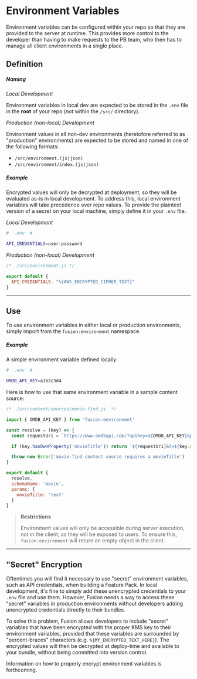 # Environment Variables

Environment variables can be configured within your repo so that they are provided to the server at runtime. This provides more control to the developer than having to make requests to the PB team, who then has to manage all client environments in a single place.

## Definition

##### Naming

*Local Development*

Environment variables in local dev are expected to be stored in the `.env` file in the **root** of your repo (*not* within the `/src/` directory).

*Production (non-local) Development*

Environment values in all non-dev environments (heretofore referred to as "production" environments) are expected to be stored and named in one of the following formats:

- `/src/environment.(js|json)`
- `/src/environment/index.(js|json)`

##### Example

Encrypted values will only be decrypted at deployment, so they will be evaluated as-is in local development. To address this, local environment variables will take precedence over repo values. To provide the plaintext version of a secret on your local machine, simply define it in your `.env` file.

*Local Development*

```bash
#  .env  #

API_CREDENTIALS=user:password
```

*Production (non-local) Development*

```js
/*  /src/environment.js */

export default {
  API_CREDENTIALS: "%{AWS_ENCRYPTED_CIPHER_TEXT}"
}
```

-----

## Use

To use environment variables in either local or production environments, simply import from the `fusion:environment` namespace.

##### Example

A simple environment variable defined locally:

```bash
#  .env  #

OMDB_API_KEY=a1b2c3d4
```

Here is how to use that same environment variable in a sample content source:

```jsx
/*  /src/content/sources/movie-find.js  */

import { OMDB_API_KEY } from 'fusion:environment'

const resolve = (key) => {
  const requestUri = `https://www.omdbapi.com/?apikey=${OMDB_API_KEY}&plot=full`

  if (key.hasOwnProperty('movieTitle')) return `${requestUri}&t=${key.movieTitle}`

  throw new Error('movie-find content source requires a movieTitle')
}

export default {
  resolve,
  schemaName: 'movie',
  params: {
    movieTitle: 'text'
  }
}
```

> **Restrictions**
> 
> Environment values will only be accessible during server execution, not in the client, as they will be exposed to users. To ensure this, `fusion:environment` will return an empty object in the client.

-----

## "Secret" Encryption

Oftentimes you will find it necessary to use "secret" environment variables, such as API credentials, when building a Feature Pack. In local development, it's fine to simply add these unencrypted credentials to your `.env` file and use them. However, Fusion needs a way to access these "secret" variables in production environments without developers adding unencrypted credentials directly to their bundles.

To solve this problem, Fusion allows developers to include "secret" variables that have been encrypted with the proper KMS key to their environment variables, provided that these variables are surrounded by "percent-braces" characters (e.g. `%{MY_ENCRYPTED_TEXT_HERE}`). The encrypted values will then be decrypted at deploy-time and available to your bundle, without being committed into version control.

Information on how to properly encrypt environment variables is forthcoming.

<!-- TODO: instructions for encrypting env vars -->



